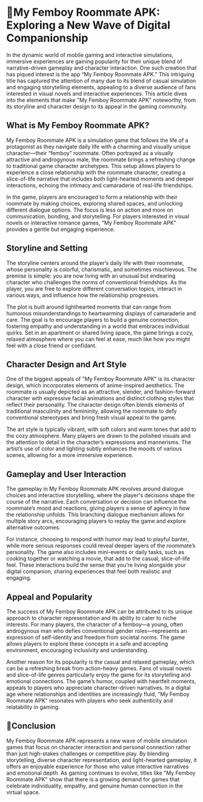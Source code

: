 # 📲My Femboy Roommate APK: Exploring a New Wave of Digital Companionship

In the dynamic world of mobile gaming and interactive simulations, immersive experiences are gaining popularity for their unique blend of narrative-driven gameplay and character interaction. One such creation that has piqued interest is the app “My Femboy Roommate APK.” This intriguing title has captured the attention of many due to its blend of casual simulation and engaging storytelling elements, appealing to a diverse audience of fans interested in visual novels and interactive experiences. This article dives into the elements that make "My Femboy Roommate APK" noteworthy, from its storyline and character design to its appeal in the gaming community.

## What is My Femboy Roommate APK?

My Femboy Roommate APK is a simulation game that follows the life of a protagonist as they navigate daily life with a charming and visually unique character—their “femboy” roommate. Often portrayed as a visually attractive and androgynous male, the roommate brings a refreshing change to traditional game character archetypes. This setup allows players to experience a close relationship with the roommate character, creating a slice-of-life narrative that includes both light-hearted moments and deeper interactions, echoing the intimacy and camaraderie of real-life friendships.

In the game, players are encouraged to form a relationship with their roommate by making choices, exploring shared spaces, and unlocking different dialogue options. The focus is less on action and more on communication, bonding, and storytelling. For players interested in visual novels or interactive romance games, "My Femboy Roommate APK" provides a gentle but engaging experience.

## Storyline and Setting

The storyline centers around the player’s daily life with their roommate, whose personality is colorful, charismatic, and sometimes mischievous. The premise is simple: you are now living with an unusual but endearing character who challenges the norms of conventional friendships. As the player, you are free to explore different conversation topics, interact in various ways, and influence how the relationship progresses.

The plot is built around lighthearted moments that can range from humorous misunderstandings to heartwarming displays of camaraderie and care. The goal is to encourage players to build a genuine connection, fostering empathy and understanding in a world that embraces individual quirks. Set in an apartment or shared living space, the game brings a cozy, relaxed atmosphere where you can feel at ease, much like how you might feel with a close friend or confidant.

## Character Design and Art Style

One of the biggest appeals of "My Femboy Roommate APK" is its character design, which incorporates elements of anime-inspired aesthetics. The roommate is usually depicted as an attractive, slender, and fashion-forward character with expressive facial animations and distinct clothing styles that reflect their personality. The character design often blends elements of traditional masculinity and femininity, allowing the roommate to defy conventional stereotypes and bring fresh visual appeal to the game.

The art style is typically vibrant, with soft colors and warm tones that add to the cozy atmosphere. Many players are drawn to the polished visuals and the attention to detail in the character’s expressions and mannerisms. The artist’s use of color and lighting subtly enhances the moods of various scenes, allowing for a more immersive experience.

## Gameplay and User Interaction

The gameplay in My Femboy Roommate APK revolves around dialogue choices and interactive storytelling, where the player's decisions shape the course of the narrative. Each conversation or decision can influence the roommate’s mood and reactions, giving players a sense of agency in how the relationship unfolds. This branching dialogue mechanism allows for multiple story arcs, encouraging players to replay the game and explore alternative outcomes.

For instance, choosing to respond with humor may lead to playful banter, while more serious responses could reveal deeper layers of the roommate’s personality. The game also includes mini-events or daily tasks, such as cooking together or watching a movie, that add to the casual, slice-of-life feel. These interactions build the sense that you’re living alongside your digital companion, sharing experiences that feel both realistic and engaging.

## Appeal and Popularity

The success of My Femboy Roommate APK can be attributed to its unique approach to character representation and its ability to cater to niche interests. For many players, the character of a femboy—a young, often androgynous man who defies conventional gender roles—represents an expression of self-identity and freedom from societal norms. The game allows players to explore these concepts in a safe and accepting environment, encouraging inclusivity and understanding.

Another reason for its popularity is the casual and relaxed gameplay, which can be a refreshing break from action-heavy games. Fans of visual novels and slice-of-life genres particularly enjoy the game for its storytelling and emotional connections. The game’s humor, coupled with heartfelt moments, appeals to players who appreciate character-driven narratives. In a digital age where relationships and identities are increasingly fluid, "My Femboy Roommate APK" resonates with players who seek authenticity and relatability in gaming.

## 🌟Conclusion

My Femboy Roommate APK represents a new wave of mobile simulation games that focus on character interaction and personal connection rather than just high-stakes challenges or competitive play. By blending storytelling, diverse character representation, and light-hearted gameplay, it offers an enjoyable experience for those who value interactive narratives and emotional depth. As gaming continues to evolve, titles like "My Femboy Roommate APK" show that there is a growing demand for games that celebrate individuality, empathy, and genuine human connection in the virtual space.
